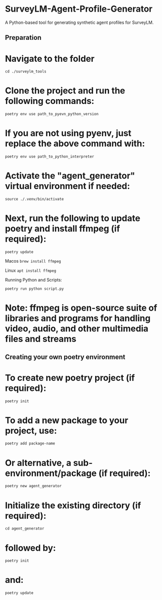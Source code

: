 # SurveyLM-Agent-Profile-Generator
A Python-based tool for generating synthetic agent profiles for SurveyLM.

## Preparation
 
# Navigate to the folder

```cd ./surveylm_tools```

# Clone the project and run the following commands:

```poetry env use path_to_pyevn_python_version```

# If you are not using pyenv, just replace the above command with:

```poetry env use path_to_python_interpreter```

# Activate the "agent_generator" virtual environment if needed:

```source ./.venv/bin/activate```


# Next, run the following to update poetry and install ffmpeg (if required):

```poetry update```

Macos
```brew install ffmpeg```

Linux
```apt install ffmpeg```

Running Python and Scripts:

```poetry run python script.py```

# Note: ffmpeg is open-source suite of libraries and programs for handling video, audio, and other multimedia files and streams


## Creating your own poetry environment

# To create new poetry project (if required):

```poetry init```


# To add a new package to your project, use:

```poetry add package-name```

# Or alternative, a sub-environment/package (if required): 

```poetry new agent_generator```

# Initialize the existing directory (if required):

```cd agent_generator``` 

# followed by:

```poetry init```

# and:

```poetry update```




